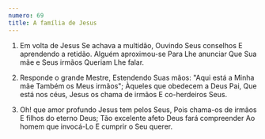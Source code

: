 ```yaml
---
numero: 69
title: A família de Jesus
---
```

1. Em volta de Jesus
Se achava a multidão,
Ouvindo Seus conselhos
E aprendendo a retidão.
Alguém aproximou-se
Para Lhe anunciar
Que Sua mãe e Seus irmãos
Queriam Lhe falar.

2. Responde o grande Mestre,
Estendendo Suas mãos:
"Aqui está a Minha mãe
Também os Meus irmãos";
Àqueles que obedecem a Deus Pai,
Que está nos céus,
Jesus os chama de irmãos
E co-herdeiros Seus.

3. Oh! que amor profundo
Jesus tem pelos Seus,
Pois chama-os de irmãos
E filhos do eterno Deus;
Tão excelente afeto
Deus fará compreender
Ao homem que invocá-Lo
E cumprir o Seu querer.
